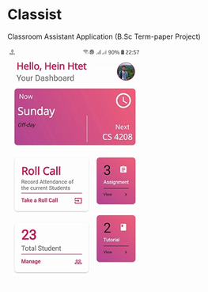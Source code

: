 # Classist
Classroom Assistant Application (B.Sc Term-paper Project)

![Dashboard|20%](screenshots/Home.jpg)
